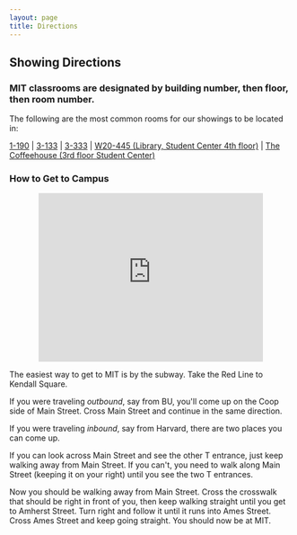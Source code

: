 ```yaml
---
layout: page
title: Directions
---
```


## Showing Directions

### MIT classrooms are designated by building number, then floor, then room number.

The following are the most common rooms for our showings to be located in:

[1-190](http://whereis.mit.edu/map-jpg?mapterms=1-190&mapsearch=go) \|
[3-133](http://whereis.mit.edu/map-jpg?mapterms=3-133&mapsearch=go) \|
[3-333](http://whereis.mit.edu/map-jpg?mapterms=3-333&mapsearch=go) \|
[W20-445 (Library, Student Center 4th
floor)](http://whereis.mit.edu/map-jpg?mapterms=W20+445&mapsearch=go) \|
[The Coffeehouse (3rd floor Student
Center)](http://whereis.mit.edu/map-jpg?mapterms=W20&mapsearch=go)

### How to Get to Campus

<center>
    <iframe src="https://www.google.com/maps/embed?pb=!1m14!1m8!1m3!1d2948.2283758017497!2d-71.093495!3d42.35897200000001!3m2!1i1024!2i768!4f13.1!3m3!1m2!1s0x0%3A0x4080372c3925f31f!2sMIT!5e0!3m2!1sen!2sus!4v1574811645499!5m2!1sen!2sus" width="400" height="300" frameborder="0" style="border:0;" allowfullscreen="" title="Map with Location of MIT Campus"></iframe>
</center>

The easiest way to get to MIT is by the subway. Take the Red Line to
Kendall Square.

If you were traveling _outbound_, say from BU, you\'ll come up on the
Coop side of Main Street. Cross Main Street and continue in the same
direction.

If you were traveling _inbound_, say from Harvard, there are two places
you can come up.

If you can look across Main Street and see the other T entrance, just
keep walking away from Main Street. If you can\'t, you need to walk
along Main Street (keeping it on your right) until you see the two T
entrances.

Now you should be walking away from Main Street. Cross the crosswalk
that should be right in front of you, then keep walking straight until
you get to Amherst Street. Turn right and follow it until it runs into
Ames Street. Cross Ames Street and keep going straight. You should now
be at MIT.
